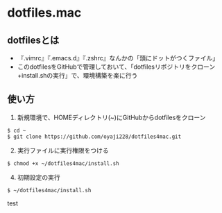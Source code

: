 # dotfiles.mac

## dotfilesとは

- 『.vimrc』『.emacs.d』『.zshrc』なんかの「頭にドットがつくファイル」
- このdotfilesをGitHubで管理しておいて、「dotfilesリポジトリをクローン+install.shの実行」で、環境構築を楽に行う

## 使い方
1. 新規環境で、HOMEディレクトリ(~)にGitHubからdotfilesをクローン
```
$ cd ~
$ git clone https://github.com/oyaji228/dotfiles4mac.git
```

2. 実行ファイルに実行権限をつける
```
$ chmod +x ~/dotfiles4mac/install.sh
```

4. 初期設定の実行
```
$ ~/dotfiles4mac/install.sh
```


test




